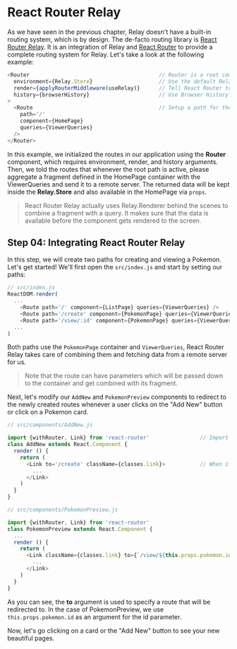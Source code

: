# React Router Relay

As we have seen in the previous chapter, Relay doesn't have a built-in routing system, which is by design. The de-facto routing library is [React Router Relay](https://github.com/relay-tools/react-router-relay). It is an integration of Relay and [React Router](https://github.com/reactjs/react-router) to provide a complete routing system for Relay. Let's take a look at the following example:

```javascript
<Router                                         // Router is a root component
  environment={Relay.Store}                     // Use the default Relay store to keep our data
  render={applyRouterMiddleware(useRelay)}      // Tell React Router to use Relay routing system
  history={browserHistory}                      // Use Browser History
>
  <Route                                        // Setup a path for the home page
    path='/'
    component={HomePage}
    queries={ViewerQueries}
  />
</Router>
```

In this example, we initialized the routes in our application using the **Router** component, which requires environment, render, and history arguments. Then, we told the routes that whenever the root path is active, please aggregate a fragment defined in the HomePage container with the ViewerQueries and send it to a remote server. The returned data will be kept inside the **Relay.Store** and also available in the HomePage via `props`.

> React Router Relay actually uses Relay.Renderer behind the scenes to combine a fragment with a query. It makes sure that the data is available before the component gets rendered to the screen.

## Step 04: Integrating React Router Relay

In this step, we will create two paths for creating and viewing a Pokemon. Let's get started! We'll first open the `src/index.js` and start by setting our paths:

```javascript
// src/index.js
ReactDOM.render(
  ...
    <Route path='/' component={ListPage} queries={ViewerQueries} />
    <Route path='/create' component={PokemonPage} queries={ViewerQueries} />    // Creating path
    <Route path='/view/:id' component={PokemonPage} queries={ViewerQueries} />  // Viewing path accepts the id parameter
  ...
)
```

Both paths use the `PokemonPage` container and `ViewerQueries`, React Router Relay takes care of combining them and fetching data from a remote server for us.

> Note that the route can have parameters which will be passed down to the container and get combined with its fragment.

Next, let's modify our `AddNew` and `PokemonPreview` components to redirect to the newly created routes whenever a user clicks on the "Add New" button or click on a Pokemon card.

```javascript
// src/components/AddNew.js

import {withRouter, Link} from 'react-router'                // Import Link component
class AddNew extends React.Component {
  render () {
    return (
      <Link to='/create' className={classes.link}>           // When it gets clicked, redirect to the "/create" path
        ...
      </Link>
    )
  }
}
```


```javascript
// src/components/PokemonPreview.js

import {withRouter, Link} from 'react-router'                                 // Import Link component
class PokemonPreview extends React.Component {
  ...
  render () {
    return (
      <Link className={classes.link} to={`/view/${this.props.pokemon.id}`}>   // When it gets clicked, redirect to the "/create" path
        ...
      </Link>
    )
  }
}

```

As you can see, the **to** argument is used to specify a route that will be redirected to. In the case of PokemonPreview, we use `this.props.pokemon.id` as an argument for the id parameter.

Now, let's go clicking on a card or the "Add New" button to see your new beautiful pages.
